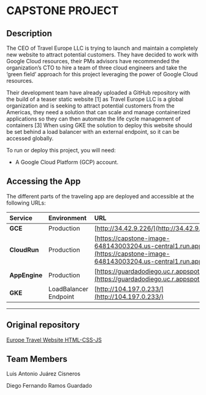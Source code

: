 # CAPSTONE PROJECT

## Description


The CEO of Travel Europe LLC is trying to launch and maintain a completely new website to attract potential customers. They have decided to work with Google Cloud resources, their PMs advisors have recommended the organization’s CTO to hire a team of three cloud engineers and take the ‘green field’ approach for this project leveraging the power of Google Cloud resources. 

Their development team have already uploaded a GitHub repository with the build of a teaser static website [1] as Travel Europe LLC is a global organization and is seeking to attract potential customers from the Americas, they need a solution that can scale and manage containerized applications so they can then automate the life cycle management of containers [3] When using GKE the solution to deploy this website should be set behind a load balancer with an external endpoint, so it can be accessed globally.


To run or deploy this project, you will need:

* A Google Cloud Platform (GCP) account.

## Accessing the App

The different parts of the traveling app are deployed and accessible at the following URLs:

| Service           | Environment   | URL                                                        |
| :---------------- | :------------ | :--------------------------------------------------------- |
| **GCE** | Production    | [http://34.42.9.226/](http://34.42.9.226/)                    |
| **CloudRun** | Production    | [https://capstone-image-648143003204.us-central1.run.app/#](https://capstone-image-648143003204.us-central1.run.app/#)                         |
| **AppEngine**|Production   | [https://guardadodiego.uc.r.appspot.com/](https://guardadodiego.uc.r.appspot.com/)                      |
| **GKE**| LoadBalancer Endpoint    | [http://104.197.0.233/](http://104.197.0.233/)                     |


---

## Original repository
[Europe Travel Website HTML-CSS-JS](https://github.com/GNiruthian/Europe-Travel-Website-html-css-js)

## Team Members
Luis Antonio Juárez Cisneros

Diego Fernando Ramos Guardado
